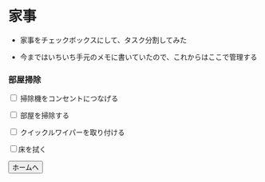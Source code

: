 # 家事

* 家事をチェックボックスにして、タスク分割してみた

* 今まではいちいち手元のメモに書いていたので、これからはここで管理する

### 部屋掃除

<!-- 掃除チェックボックス -->
<form action="" method="post">
  <p>
    <input type="checkbox" id="outlet">
    <label for="outlet">掃除機をコンセントにつなげる</label>
  </p>
  <p>
    <label>
      <input type="checkbox">
      部屋を掃除する
    </label>
  </p>
  <p>
    <label>
      <input type="checkbox">
      クイックルワイパーを取り付ける
    </label>
  </p>
  <p>
    <input type="checkbox">床を拭く
  </p>
  <p>
    <input type="button" onClick="history.back()" value="ホームへ">
  </p>
</form>
